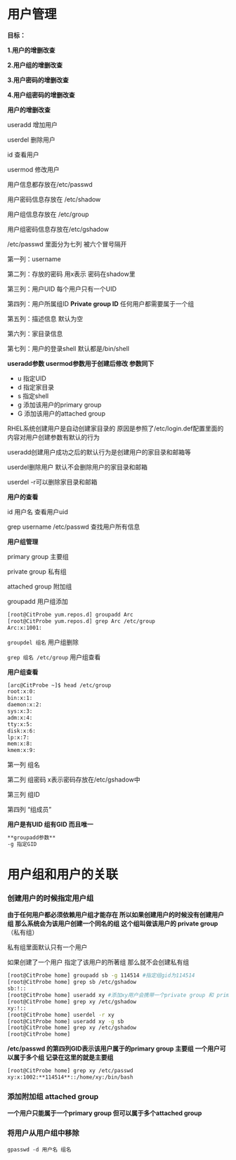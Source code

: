 # 用户管理

**目标：**

**1.用户的增删改查**

**2.用户组的增删改查**

**3.用户密码的增删改查**

**4.用户组密码的增删改查**

**用户的增删改查**

useradd 增加用户

userdel 删除用户

id 查看用户

usermod 修改用户

用户信息都存放在/etc/passwd

用户密码信息存放在 /etc/shadow

用户组信息存放在 /etc/group

用户组密码信息存放在/etc/gshadow

/etc/passwd 里面分为七列 被六个冒号隔开

第一列：username

第二列：存放的密码 用x表示 密码在shadow里

第三列：用户UID 每个用户只有一个UID

第四列：用户所属组ID **Private group ID** 任何用户都需要属于一个组

第五列：描述信息 默认为空

第六列：家目录信息

第七列：用户的登录shell 默认都是/bin/shell

**useradd参数 usermod参数用于创建后修改 参数同下**

- u 指定UID
- d 指定家目录
- s 指定shell
- g 添加该用户的primary group
- G 添加该用户的attached group

RHEL系统创建用户是自动创建家目录的 原因是参照了/etc/login.def配置里面的内容对用户创建参数有默认的行为

useradd创建用户成功之后的默认行为是创建用户的家目录和邮箱等

userdel删除用户 默认不会删除用户的家目录和邮箱

userdel -r可以删除家目录和邮箱

**用户的查看**

id 用户名 查看用户uid

grep username /etc/passwd 查找用户所有信息

**用户组管理**

primary group 主要组

private group 私有组

attached group 附加组

groupadd 用户组添加

```bash
[root@CitProbe yum.repos.d] groupadd Arc
[root@CitProbe yum.repos.d] grep Arc /etc/group
Arc:x:1001:

```

`groupdel 组名` 用户组删除

`grep 组名 /etc/group` 用户组查看

**用户组查看**

```bash
[arc@CitProbe ~]$ head /etc/group
root:x:0:
bin:x:1:
daemon:x:2:
sys:x:3:
adm:x:4:
tty:x:5:
disk:x:6:
lp:x:7:
mem:x:8:
kmem:x:9:
```

第一列 组名

第二列 组密码 x表示密码存放在/etc/gshadow中

第三列 组ID

第四列 “组成员”

**用户是有UID 组有GID 而且唯一**

```bash
**groupadd参数**
-g 指定GID
```

# 用户组和用户的关联

### 创建用户的时候指定用户组

**由于任何用户都必须依赖用户组才能存在 所以如果创建用户的时候没有创建用户组 那么系统会为该用户创建一个同名的组 这个组叫做该用户的 private group** （私有组）

私有组里面默认只有一个用户

如果创建了一个用户 指定了该用户的所著组 那么就不会创建私有组

```bash
[root@CitProbe home] groupadd sb -g 114514 #指定组gid为114514
[root@CitProbe home] grep sb /etc/gshadow
sb:!::
[root@CitProbe home] useradd xy #添加xy用户会携带一个private group 和 primary group 都为xy
[root@CitProbe home] grep xy /etc/gshadow
xy:!::
[root@CitProbe home] userdel -r xy
[root@CitProbe home] useradd xy -g sb
[root@CitProbe home] grep xy /etc/gshadow
[root@CitProbe home]
```

**/etc/passwd 的第四列GID表示该用户属于的primary group 主要组 一个用户可以属于多个组 记录在这里的就是主要组**

```bash
[root@CitProbe home] grep xy /etc/passwd
xy:x:1002:**114514**::/home/xy:/bin/bash
```

### 添加附加组 attached group

**一个用户只能属于一个primary group 但可以属于多个attached group**

### 将用户从用户组中移除

`gpasswd -d 用户名 组名`